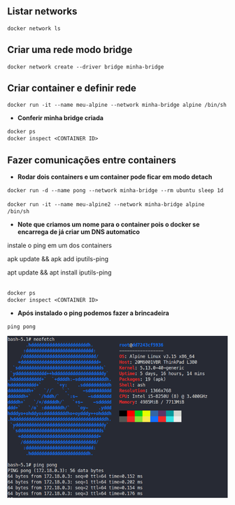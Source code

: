## Listar networks

```
docker network ls

```

## Criar uma rede modo bridge

```
docker network create --driver bridge minha-bridge

```

## Criar container e definir rede

```
docker run -it --name meu-alpine --network minha-bridge alpine /bin/sh

```
- **Conferir minha bridge criada**

```
docker ps
docker inspect <CONTAINER ID>

```

## Fazer comunicações entre containers

- **Rodar dois containers e um container pode ficar em modo detach**

```
docker run -d --name pong --network minha-bridge --rm ubuntu sleep 1d

docker run -it --name meu-alpine2 --network minha-bridge alpine /bin/sh

```
- **Note que criamos um nome para o container pois o docker se encarrega de já criar um DNS automatico**

instale o ping em um dos containers

apk update && apk add iputils-ping

apt update && apt install iputils-ping

```

docker ps
docker inspect <CONTAINER ID>

```

- **Após instalado o ping podemos fazer a brincadeira**

```
ping pong

```

![alpine](images-ex/ping-pong.png)
